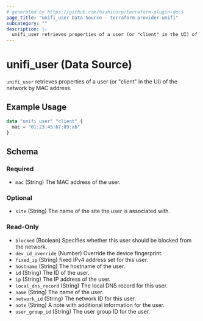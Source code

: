 ```yaml
---
# generated by https://github.com/hashicorp/terraform-plugin-docs
page_title: "unifi_user Data Source - terraform-provider-unifi"
subcategory: ""
description: |-
  unifi_user retrieves properties of a user (or "client" in the UI) of the network by MAC address.
---
```


# unifi_user (Data Source)

`unifi_user` retrieves properties of a user (or "client" in the UI) of the network by MAC address.

## Example Usage

```terraform
data "unifi_user" "client" {
  mac = "01:23:45:67:89:ab"
}
```

<!-- schema generated by tfplugindocs -->
## Schema

### Required

- `mac` (String) The MAC address of the user.

### Optional

- `site` (String) The name of the site the user is associated with.

### Read-Only

- `blocked` (Boolean) Specifies whether this user should be blocked from the network.
- `dev_id_override` (Number) Override the device fingerprint.
- `fixed_ip` (String) fixed IPv4 address set for this user.
- `hostname` (String) The hostname of the user.
- `id` (String) The ID of the user.
- `ip` (String) The IP address of the user.
- `local_dns_record` (String) The local DNS record for this user.
- `name` (String) The name of the user.
- `network_id` (String) The network ID for this user.
- `note` (String) A note with additional information for the user.
- `user_group_id` (String) The user group ID for the user.


